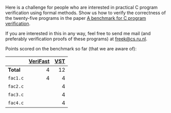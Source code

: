 Here is a challenge for people who are interested in practical C program verification using formal methods.  Show us how to verify the correctness of the twenty-five programs in the paper [A benchmark for C program verification](https://arxiv.org/abs/1904.01009).

If you are interested in this in any way, feel free to send me mail (and preferably verification proofs of these programs) at freek@cs.ru.nl.

Points scored on the benchmark so far (that we are aware of):

|           | [VeriFast](https://github.com/verifast/verifast) | [VST](https://vst.cs.princeton.edu) |
|-----------|----:|----:|
| **Total** |   4 |  12 |
| `fac1.c`  |   4 |   4 |
| `fac2.c`  |     |   4 |
| `fac3.c`  |     |   4 |
| `fac4.c`  |     |   4 |
